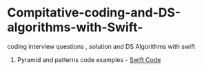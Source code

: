 # Compitative-coding-and-DS-algorithms-with-Swift-
coding interview questions , solution and DS Algorithms with swift

1. Pyramid and patterns code examples - [Swift Code](https://github.com/RajeshkumarGA/Compitative-coding-and-DS-algorithms-with-Swift-/blob/main/Pyramids%20and%20Pattrens.playground/Contents.swift)
